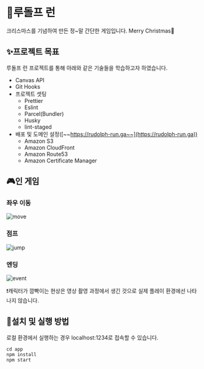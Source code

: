 # 🎅루돌프 런

크리스마스를 기념하여 만든 정~말 간단한 게임입니다. Merry Christmas🎄

## ✨프로젝트 목표

루돌프 런 프로젝트를 통해 아래와 같은 기술들을 학습하고자 하였습니다.

- Canvas API
- Git Hooks
- 프로젝트 셋팅
  - Prettier
  - Eslint
  - Parcel(Bundler)
  - Husky
  - lint-staged
- 배포 및 도메인 설정([~~https://rudolph-run.ga~~](https://rudolph-run.ga))
  - Amazon S3
  - Amazon CloudFront
  - Amazon Route53
  - Amazon Certificate Manager

## 🎮인 게임

### 좌우 이동

![move](./image/move.gif)

### 점프
![jump](./image/jump.gif)

### 엔딩
![event](./image/ending.gif)

❗캐릭터가 깜빡이는 현상은 영상 촬영 과정에서 생긴 것으로 실제 플레이 환경에선 나타나지 않습니다.

## 💾설치 및 실행 방법
로컬 환경에서 실행하는 경우 localhost:1234로 접속할 수 있습니다.
```
cd app
npm install
npm start
```

